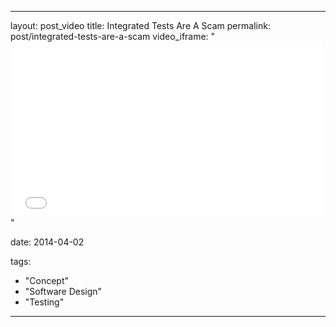 ---

layout: post_video
title: Integrated Tests Are A Scam
permalink: post/integrated-tests-are-a-scam
video_iframe: "<iframe src='//player.vimeo.com/video/80533536?title=0&amp;byline=0&amp;portrait=0' width='500' height='281' frameborder='0' webkitallowfullscreen mozallowfullscreen allowfullscreen></iframe>"

date: 2014-04-02

tags: 
  - "Concept"
  - "Software Design"
  - "Testing"

---